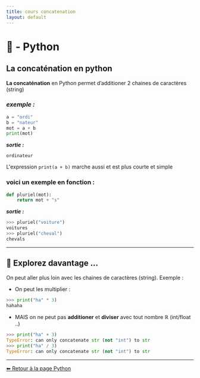 ```yaml
---
title: cours concatenation
layout: default
---
```


# 🐍 - Python  

## **La concaténation en python**

 **La concaténation** en Python permet d’additioner 2 chaines de caractères (string)

### *exemple :*

```python
a = "ordi"
b = "nateur"
mot = a + b
print(mot)
```

***sortie :***

```
ordinateur
```

L'expression ```print(a + b)``` marche aussi et est plus courte et simple 

### voici un exemple en fonction : 

```python
def pluriel(mot):
    return mot + "s"
```
***sortie :***

```python
>>> pluriel("voiture")
voitures    
>>> pluriel("cheval")
chevals
```
---

## 🚀 Explorez davantage …

On peut aller plus loin avec les chaines de caractères (string). Exemple :

* On peut les multiplier :

```python
>>> print("ha" * 3)
hahaha
```

* MAIS on ne peut pas  **additioner** et **diviser** avec tout nombre ℝ (int/float ..)

```python
>>> print("ha" + 3)
TypeError: can only concatenate str (not "int") to str
>>> print("ha" / 3)
TypeError: can only concatenate str (not "int") to str
```

---

[⬅ Retour à la page Python](/NsiPedia/python/nav)